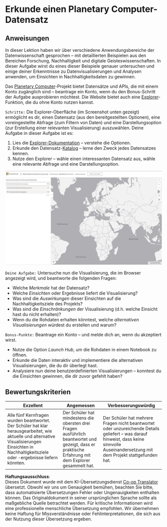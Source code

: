 <!--
CO_OP_TRANSLATOR_METADATA:
{
  "original_hash": "d1e05715f9d97de6c4f1fb0c5a4702c0",
  "translation_date": "2025-08-24T21:51:39+00:00",
  "source_file": "6-Data-Science-In-Wild/20-Real-World-Examples/assignment.md",
  "language_code": "de"
}
-->
# Erkunde einen Planetary Computer-Datensatz

## Anweisungen

In dieser Lektion haben wir über verschiedene Anwendungsbereiche der Datenwissenschaft gesprochen – mit detaillierten Beispielen aus den Bereichen Forschung, Nachhaltigkeit und digitale Geisteswissenschaften. In dieser Aufgabe wirst du eines dieser Beispiele genauer untersuchen und einige deiner Erkenntnisse zu Datenvisualisierungen und Analysen anwenden, um Einsichten in Nachhaltigkeitsdaten zu gewinnen.

Das [Planetary Computer](https://planetarycomputer.microsoft.com/)-Projekt bietet Datensätze und APIs, die mit einem Konto zugänglich sind – beantrage ein Konto, wenn du den Bonus-Schritt der Aufgabe ausprobieren möchtest. Die Website bietet auch eine [Explorer](https://planetarycomputer.microsoft.com/explore)-Funktion, die du ohne Konto nutzen kannst.

`Schritte:`
Die Explorer-Oberfläche (im Screenshot unten gezeigt) ermöglicht es dir, einen Datensatz (aus den bereitgestellten Optionen), eine voreingestellte Abfrage (zum Filtern von Daten) und eine Darstellungsoption (zur Erstellung einer relevanten Visualisierung) auszuwählen. Deine Aufgabe in dieser Aufgabe ist es:

 1. Lies die [Explorer-Dokumentation](https://planetarycomputer.microsoft.com/docs/overview/explorer/) – verstehe die Optionen.
 2. Erkunde den Datensatz-[Katalog](https://planetarycomputer.microsoft.com/catalog) – lerne den Zweck jedes Datensatzes kennen.
 3. Nutze den Explorer – wähle einen interessanten Datensatz aus, wähle eine relevante Abfrage und eine Darstellungsoption.

![Der Planetary Computer Explorer](../../../../translated_images/planetary-computer-explorer.c1e95a9b053167d64e2e8e4347cfb689e47e2037c33103fc1bbea1a149d4f85b.de.png)

`Deine Aufgabe:`
Untersuche nun die Visualisierung, die im Browser angezeigt wird, und beantworte die folgenden Fragen:
 * Welche _Merkmale_ hat der Datensatz?
 * Welche _Einsichten_ oder Ergebnisse liefert die Visualisierung?
 * Was sind die _Auswirkungen_ dieser Einsichten auf die Nachhaltigkeitsziele des Projekts?
 * Was sind die _Einschränkungen_ der Visualisierung (d.h. welche Einsicht hast du nicht erhalten)?
 * Wenn du die Rohdaten erhalten könntest, welche _alternativen Visualisierungen_ würdest du erstellen und warum?

`Bonus-Punkte:`
Beantrage ein Konto – und melde dich an, wenn du akzeptiert wirst.
 * Nutze die Option _Launch Hub_, um die Rohdaten in einem Notebook zu öffnen.
 * Erkunde die Daten interaktiv und implementiere die alternativen Visualisierungen, die du dir überlegt hast.
 * Analysiere nun deine benutzerdefinierten Visualisierungen – konntest du die Einsichten gewinnen, die dir zuvor gefehlt haben?

## Bewertungskriterien

Exzellent | Angemessen | Verbesserungswürdig
--- | --- | -- |
Alle fünf Kernfragen wurden beantwortet. Der Schüler hat klar herausgearbeitet, wie aktuelle und alternative Visualisierungen Einsichten in Nachhaltigkeitsziele oder -ergebnisse liefern könnten. | Der Schüler hat mindestens die obersten drei Fragen ausführlich beantwortet und gezeigt, dass er praktische Erfahrung mit dem Explorer gesammelt hat. | Der Schüler hat mehrere Fragen nicht beantwortet oder unzureichende Details geliefert – was darauf hinweist, dass keine sinnvolle Auseinandersetzung mit dem Projekt stattgefunden hat. |

**Haftungsausschluss**:  
Dieses Dokument wurde mit dem KI-Übersetzungsdienst [Co-op Translator](https://github.com/Azure/co-op-translator) übersetzt. Obwohl wir uns um Genauigkeit bemühen, beachten Sie bitte, dass automatisierte Übersetzungen Fehler oder Ungenauigkeiten enthalten können. Das Originaldokument in seiner ursprünglichen Sprache sollte als maßgebliche Quelle betrachtet werden. Für kritische Informationen wird eine professionelle menschliche Übersetzung empfohlen. Wir übernehmen keine Haftung für Missverständnisse oder Fehlinterpretationen, die sich aus der Nutzung dieser Übersetzung ergeben.